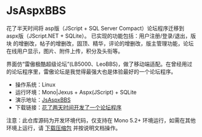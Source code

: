# JsAspxBBS
花了半天时间将 asp版（JScript + SQL Server Compact）论坛程序迁移到 aspx版（JScript.NET + SQLite）。
已实现的功能包括：用户注册/登录/退出，版块 的增删改，帖子的增删改，固顶、精华，评论的增删改，版主管理功能，论坛在线用户显示，图片、附件上传，积分及头衔等。

界面仿“雷傲极酷超级论坛”(LB5000、LeoBBS)，做了移动端适配。在曾经用过的论坛程序里，雷傲论坛是我觉得最强大也是体验最好的一个论坛程序。

* 操作系统：Linux
* 运行环境：Mono|Jexus + Aspx(JScript) + SQLite
* 演示地址：[JsAspxBBS](http://bbs.fengyun.org)
* 下载链接：[花了两天时间开发了一个论坛程序](http://bbs.fengyun.org/?r=topic/3)

注意：此仓库源码为开发环境代码，仅支持在 Mono 5.2+ 环境运行，如需在其他环境上运行，请 [下载压缩包](http://228mi.com:1180/default.aspx/topic/2) 并按说明文档操作。

